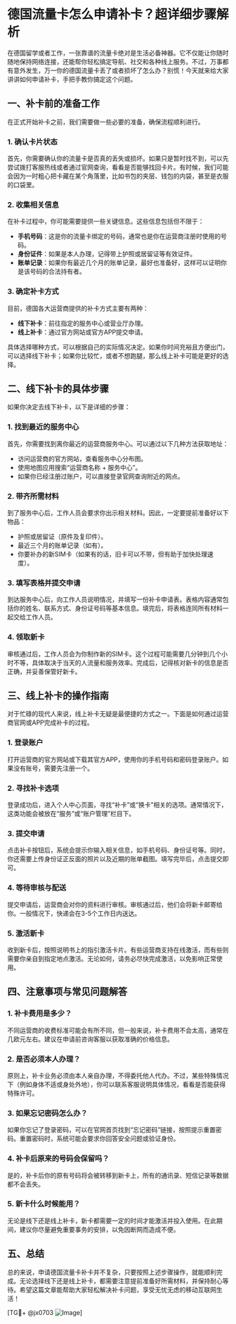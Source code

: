 # 德国流量卡怎么申请补卡？超详细步骤解析

在德国留学或者工作，一张靠谱的流量卡绝对是生活必备神器。它不仅能让你随时随地保持网络连接，还能帮你轻松搞定导航、社交和各种线上服务。不过，万事都有意外发生，万一你的德国流量卡丢了或者损坏了怎么办？别慌！今天就来给大家讲讲如何申请补卡，手把手教你搞定这个问题。

## 一、补卡前的准备工作

在正式开始补卡之前，我们需要做一些必要的准备，确保流程顺利进行。

### 1. 确认卡片状态
首先，你需要确认你的流量卡是否真的丢失或损坏。如果只是暂时找不到，可以先尝试拨打客服热线或者通过官网查询，看看是否能够找回卡片。有时候，我们可能会因为一时粗心把卡藏在某个角落里，比如书包的夹层、钱包的内袋，甚至是衣服的口袋里。

### 2. 收集相关信息
在补卡过程中，你可能需要提供一些关键信息。这些信息包括但不限于：
- **手机号码**：这是你的流量卡绑定的号码，通常也是你在运营商注册时使用的号码。
- **身份证件**：如果是本人办理，记得带上护照或居留证等有效证件。
- **账单记录**：如果你有最近几个月的账单记录，最好也准备好，这样可以证明你是该号码的合法持有者。

### 3. 确定补卡方式
目前，德国各大运营商提供的补卡方式主要有两种：
- **线下补卡**：前往指定的服务中心或营业厅办理。
- **线上补卡**：通过官方网站或官方APP提交申请。

具体选择哪种方式，可以根据自己的实际情况决定。如果你时间充裕且方便出门，可以选择线下补卡；如果你比较忙，或者不想跑腿，那么线上补卡可能是更好的选择。

## 二、线下补卡的具体步骤

如果你决定去线下补卡，以下是详细的步骤：

### 1. 找到最近的服务中心
首先，你需要找到离你最近的运营商服务中心。可以通过以下几种方法获取地址：
- 访问运营商的官方网站，查看服务中心分布图。
- 使用地图应用搜索“运营商名称 + 服务中心”。
- 如果你已经注册过账户，可以直接登录官网查询附近的网点。

### 2. 带齐所需材料
到了服务中心后，工作人员会要求你出示相关材料。因此，一定要提前准备好以下物品：
- 护照或居留证（原件及复印件）。
- 最近三个月的账单记录（如有）。
- 你要补办的新SIM卡（如果有的话，旧卡可以不带，但有助于加快处理速度）。

### 3. 填写表格并提交申请
到达服务中心后，向工作人员说明情况，并填写一份补卡申请表。表格内容通常包括你的姓名、联系方式、身份证号码等基本信息。填完后，将表格连同所有材料一起交给工作人员。

### 4. 领取新卡
审核通过后，工作人员会为你制作新的SIM卡。这个过程可能需要几分钟到几个小时不等，具体取决于当天的人流量和服务效率。完成后，记得核对新卡的信息是否正确，并妥善保管好新卡。

## 三、线上补卡的操作指南

对于忙碌的现代人来说，线上补卡无疑是最便捷的方式之一。下面是如何通过运营商官网或APP完成补卡的过程。

### 1. 登录账户
打开运营商的官方网站或下载其官方APP，使用你的手机号码和密码登录账户。如果没有账号，需要先注册一个。

### 2. 寻找补卡选项
登录成功后，进入个人中心页面，寻找“补卡”或“换卡”相关的选项。通常情况下，这类功能会被放在“服务”或“账户管理”栏目下。

### 3. 提交申请
点击补卡按钮后，系统会提示你输入相关信息，如手机号码、身份证号等。同时，你还需要上传身份证正反面的照片以及近期的账单截图。填写完毕后，点击提交即可。

### 4. 等待审核与配送
提交申请后，运营商会对你的资料进行审核。审核通过后，他们会将新卡邮寄给你。一般情况下，快递会在3-5个工作日内送达。

### 5. 激活新卡
收到新卡后，按照说明书上的指引激活卡片。有些运营商支持在线激活，而有些则需要你亲自到指定地点激活。无论如何，请务必尽快完成激活，以免影响正常使用。

## 四、注意事项与常见问题解答

### 1. 补卡费用是多少？
不同运营商的收费标准可能会有所不同，但一般来说，补卡费用不会太高，通常在几欧元左右。建议在申请前咨询客服以获取准确的价格信息。

### 2. 是否必须本人办理？
原则上，补卡业务必须由本人亲自办理，不得委托他人代办。不过，某些特殊情况下（例如身体不适或身处外地），你可以联系客服说明具体情况，看看是否能获得特殊许可。

### 3. 如果忘记密码怎么办？
如果你忘记了登录密码，可以在官网首页找到“忘记密码”链接，按照提示重置密码。重置密码时，系统可能会要求你回答安全问题或验证身份。

### 4. 补卡后原来的号码会保留吗？
是的，补卡后你的原有号码将会被转移到新卡上，所有的通讯录、短信记录等数据都不会丢失。

### 5. 新卡什么时候能用？
无论是线下还是线上补卡，新卡都需要一定的时间才能激活并投入使用。在此期间，建议你尽量避免重要事务的安排，以免因断网而造成不便。

## 五、总结

总的来说，申请德国流量卡补卡并不复杂，只要按照上述步骤操作，就能顺利完成。无论选择线下还是线上补卡，都需要注意提前准备好所需材料，并保持耐心等待。希望这篇文章能帮助大家轻松解决补卡问题，享受无忧无虑的移动互联网生活！

[TG💪+ @jx0703 ![Image](https://github.com/user-attachments/assets/dbca1d08-cadb-493c-b0ec-ad6f7a83f270)]
